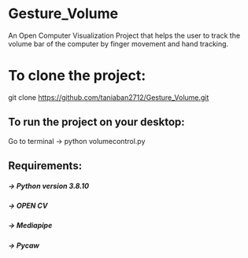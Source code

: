# Gesture_Volume
An Open Computer Visualization Project that helps the user to track the volume bar of the computer by finger movement and hand tracking.

# To clone the project:
git clone https://github.com/taniaban2712/Gesture_Volume.git
## To run the project on your desktop:
Go to terminal -> python volumecontrol.py
## Requirements: 
##### -> Python version 3.8.10
##### -> OPEN CV
##### -> Mediapipe
##### -> Pycaw
